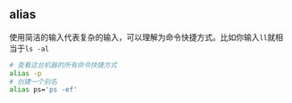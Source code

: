 ## alias
使用简洁的输入代表复杂的输入，可以理解为命令快捷方式。比如你输入`ll`就相当于`ls -al`
```bash
# 查看这台机器的所有命令快捷方式
alias -p
# 创建一个别名
alias ps='ps -ef'
```